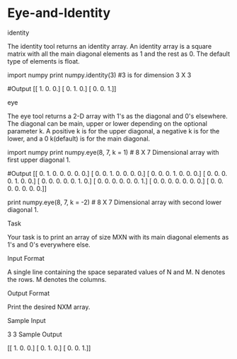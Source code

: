 # Eye-and-Identity

identity

The identity tool returns an identity array. An identity array is a square matrix with all the main diagonal elements as 1 and the rest as 0. The default type of elements is float.

import numpy
print numpy.identity(3) #3 is for  dimension 3 X 3

#Output
[[ 1.  0.  0.]
 [ 0.  1.  0.]
 [ 0.  0.  1.]]

eye

The eye tool returns a 2-D array with 1's as the diagonal and 0's elsewhere. The diagonal can be main, upper or lower depending on the optional parameter k. A positive k is for the upper diagonal, a negative k is for the lower, and a 0 k(default) is for the main diagonal.

import numpy
print numpy.eye(8, 7, k = 1)    # 8 X 7 Dimensional array with first upper diagonal 1.

#Output
[[ 0.  1.  0.  0.  0.  0.  0.]
 [ 0.  0.  1.  0.  0.  0.  0.]
 [ 0.  0.  0.  1.  0.  0.  0.]
 [ 0.  0.  0.  0.  1.  0.  0.]
 [ 0.  0.  0.  0.  0.  1.  0.]
 [ 0.  0.  0.  0.  0.  0.  1.]
 [ 0.  0.  0.  0.  0.  0.  0.]
 [ 0.  0.  0.  0.  0.  0.  0.]]

print numpy.eye(8, 7, k = -2)   # 8 X 7 Dimensional array with second lower diagonal 1.

Task

Your task is to print an array of size MXN with its main diagonal elements as 1's and 0's everywhere else.

Input Format

A single line containing the space separated values of N and M.
N denotes the rows.
M denotes the columns.

Output Format

Print the desired NXM array.

Sample Input

3 3
Sample Output

[[ 1.  0.  0.]
 [ 0.  1.  0.]
 [ 0.  0.  1.]]
